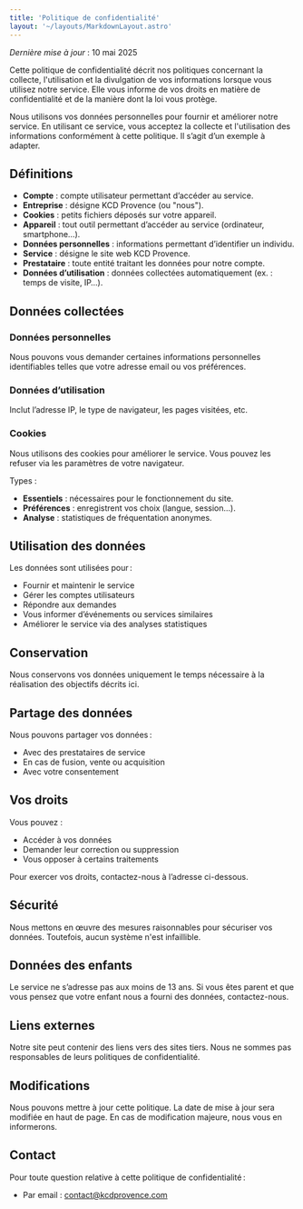 ```yaml
---
title: 'Politique de confidentialité'
layout: '~/layouts/MarkdownLayout.astro'
---
```


_Dernière mise à jour_ : 10 mai 2025

Cette politique de confidentialité décrit nos politiques concernant la collecte, l'utilisation et la divulgation de vos informations lorsque vous utilisez notre service. Elle vous informe de vos droits en matière de confidentialité et de la manière dont la loi vous protège.

Nous utilisons vos données personnelles pour fournir et améliorer notre service. En utilisant ce service, vous acceptez la collecte et l'utilisation des informations conformément à cette politique. Il s’agit d’un exemple à adapter.

## Définitions

- **Compte** : compte utilisateur permettant d’accéder au service.
- **Entreprise** : désigne KCD Provence (ou "nous").
- **Cookies** : petits fichiers déposés sur votre appareil.
- **Appareil** : tout outil permettant d’accéder au service (ordinateur, smartphone…).
- **Données personnelles** : informations permettant d’identifier un individu.
- **Service** : désigne le site web KCD Provence.
- **Prestataire** : toute entité traitant les données pour notre compte.
- **Données d’utilisation** : données collectées automatiquement (ex. : temps de visite, IP…).

## Données collectées

### Données personnelles

Nous pouvons vous demander certaines informations personnelles identifiables telles que votre adresse email ou vos préférences.

### Données d’utilisation

Inclut l’adresse IP, le type de navigateur, les pages visitées, etc.

### Cookies

Nous utilisons des cookies pour améliorer le service. Vous pouvez les refuser via les paramètres de votre navigateur.

Types :

- **Essentiels** : nécessaires pour le fonctionnement du site.
- **Préférences** : enregistrent vos choix (langue, session…).
- **Analyse** : statistiques de fréquentation anonymes.

## Utilisation des données

Les données sont utilisées pour :

- Fournir et maintenir le service
- Gérer les comptes utilisateurs
- Répondre aux demandes
- Vous informer d’événements ou services similaires
- Améliorer le service via des analyses statistiques

## Conservation

Nous conservons vos données uniquement le temps nécessaire à la réalisation des objectifs décrits ici.

## Partage des données

Nous pouvons partager vos données :

- Avec des prestataires de service
- En cas de fusion, vente ou acquisition
- Avec votre consentement

## Vos droits

Vous pouvez :

- Accéder à vos données
- Demander leur correction ou suppression
- Vous opposer à certains traitements

Pour exercer vos droits, contactez-nous à l’adresse ci-dessous.

## Sécurité

Nous mettons en œuvre des mesures raisonnables pour sécuriser vos données. Toutefois, aucun système n'est infaillible.

## Données des enfants

Le service ne s’adresse pas aux moins de 13 ans. Si vous êtes parent et que vous pensez que votre enfant nous a fourni des données, contactez-nous.

## Liens externes

Notre site peut contenir des liens vers des sites tiers. Nous ne sommes pas responsables de leurs politiques de confidentialité.

## Modifications

Nous pouvons mettre à jour cette politique. La date de mise à jour sera modifiée en haut de page. En cas de modification majeure, nous vous en informerons.

## Contact

Pour toute question relative à cette politique de confidentialité :

- Par email : contact@kcdprovence.com
